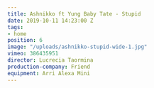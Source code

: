 ```yaml
---
title: Ashnikko ft Yung Baby Tate - Stupid
date: 2019-10-11 14:23:00 Z
tags:
- home
position: 6
image: "/uploads/ashnikko-stupid-wide-1.jpg"
vimeo: 386435951
director: Lucrecia Taormina
production-company: Friend
equipment: Arri Alexa Mini
---
```


